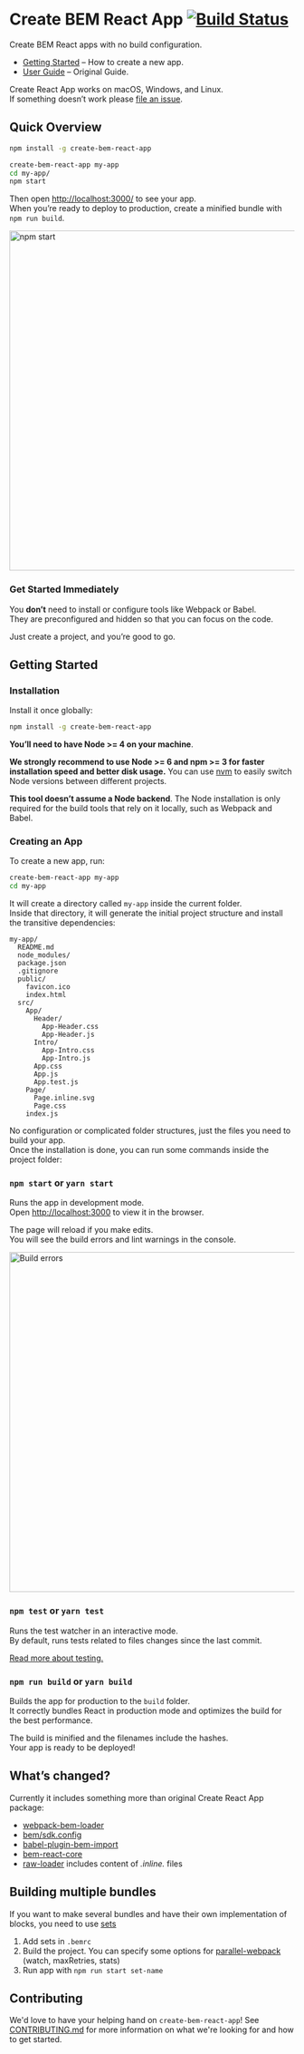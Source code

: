 # Create BEM React App [![Build Status](https://travis-ci.org/bem/create-bem-react-app.svg?branch=master)](https://travis-ci.org/bem/create-bem-react-app)

Create BEM React apps with no build configuration.

* [Getting Started](#getting-started) – How to create a new app.
* [User Guide](https://github.com/facebookincubator/create-react-app) – Original Guide.

Create React App works on macOS, Windows, and Linux.<br>
If something doesn’t work please [file an issue](https://github.com/bem/create-bem-react-app/issues/new).

## Quick Overview

```sh
npm install -g create-bem-react-app

create-bem-react-app my-app
cd my-app/
npm start
```

Then open [http://localhost:3000/](http://localhost:3000/) to see your app.<br>
When you’re ready to deploy to production, create a minified bundle with `npm run build`.

<img src='https://camo.githubusercontent.com/506a5a0a33aebed2bf0d24d3999af7f582b31808/687474703a2f2f692e696d6775722e636f6d2f616d794e66434e2e706e67' width='600' alt='npm start'>

### Get Started Immediately

You **don’t** need to install or configure tools like Webpack or Babel.<br>
They are preconfigured and hidden so that you can focus on the code.

Just create a project, and you’re good to go.

## Getting Started

### Installation

Install it once globally:

```sh
npm install -g create-bem-react-app
```

**You’ll need to have Node >= 4 on your machine**.

**We strongly recommend to use Node >= 6 and npm >= 3 for faster installation speed and better disk usage.** You can use [nvm](https://github.com/creationix/nvm#usage) to easily switch Node versions between different projects.

**This tool doesn’t assume a Node backend**. The Node installation is only required for the build tools that rely on it locally, such as Webpack and Babel.

### Creating an App

To create a new app, run:

```sh
create-bem-react-app my-app
cd my-app
```

It will create a directory called `my-app` inside the current folder.<br>
Inside that directory, it will generate the initial project structure and install the transitive dependencies:

```
my-app/
  README.md
  node_modules/
  package.json
  .gitignore
  public/
    favicon.ico
    index.html
  src/
    App/
      Header/
        App-Header.css
        App-Header.js
      Intro/
        App-Intro.css
        App-Intro.js
      App.css
      App.js
      App.test.js
    Page/
      Page.inline.svg
      Page.css
    index.js
```

No configuration or complicated folder structures, just the files you need to build your app.<br>
Once the installation is done, you can run some commands inside the project folder:

### `npm start` or `yarn start`

Runs the app in development mode.<br>
Open [http://localhost:3000](http://localhost:3000) to view it in the browser.

The page will reload if you make edits.<br>
You will see the build errors and lint warnings in the console.

<img src='https://camo.githubusercontent.com/41678b3254cf583d3186c365528553c7ada53c6e/687474703a2f2f692e696d6775722e636f6d2f466e4c566677362e706e67' width='600' alt='Build errors'>

### `npm test` or `yarn test`

Runs the test watcher in an interactive mode.<br>
By default, runs tests related to files changes since the last commit.

[Read more about testing.](https://github.com/bem/create-bem-react-app/blob/master/packages/bem-react-scripts/template/README.md#running-tests)

### `npm run build` or `yarn build`

Builds the app for production to the `build` folder.<br>
It correctly bundles React in production mode and optimizes the build for the best performance.

The build is minified and the filenames include the hashes.<br>
Your app is ready to be deployed!

## What’s changed?

Currently it includes something more than original Create React App package:

* [webpack-bem-loader](https://github.com/bem/webpack-bem-loader)
* [bem/sdk.config](https://github.com/bem/bem-sdk/blob/master/packages/config/README.md#config-example)
* [babel-plugin-bem-import](https://github.com/bem/babel-plugin-bem-import)
* [bem-react-core](https://github.com/bem/bem-react-core)
* [raw-loader](https://github.com/webpack-contrib/raw-loader) includes content of *.inline.* files

## Building multiple bundles

If you want to make several bundles and have their own implementation of blocks, you need to use [sets](https://github.com/bem/bem-sdk/blob/master/packages/config/README.md#config-example)

1. Add sets in ```.bemrc```
2. Build the project. You can specify some options for [parallel-webpack](https://github.com/trivago/parallel-webpack) (watch, maxRetries, stats)
3. Run app with ```npm run start set-name```

## Contributing

We'd love to have your helping hand on `create-bem-react-app`! See [CONTRIBUTING.md](CONTRIBUTING.md) for more information on what we're looking for and how to get started.

